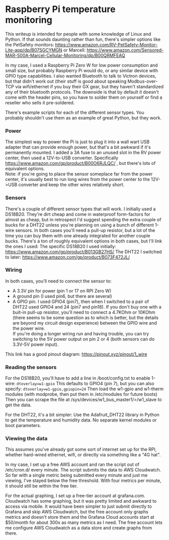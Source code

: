 # Raspberry Pi temperature monitoring

This writeup is intended for people with some knowledge of Linux and Python.  If that sounds daunting rather than fun, there's simpler options like the PetSafety monitors: https://www.amazon.com/RV-PetSafety-Monitor-Lite-app/dp/B07SGCYMGN or Marcell: https://www.amazon.com/Sensored-MAR-500A-Marcel-Cellular-Monitoring/dp/B00QRMFEAQ

In my case, I used a Raspberry Pi Zero W for low power consumption and small size, but probably Raspberry Pi would do, or any similar device with GPIO type capabilities.  I also wanted Bluetooth to talk to Victron devices, but that didn't work out (their stuff is good about speaking Modbus-over-TCP via wifi/ethernet if you buy their GX gear, but they haven't standardized any of their bluetooth protocols.  The downside is that by default it doesn't come with the header pins, so you have to solder them on yourself or find a reseller who sells it pre-soldered.  

There's example scripts for each of the different sensor types.  You probably shouldn't use them as an example of great Python, but they work.

### Power
The simplest way to power the Pi is just to plug it into a wall wart USB adapter that can provide enough power, but that's a bit awkward if it's permanently mounted.  I added a 3A fuse to an unused slot in the RV power center, then used a 12V-to-USB converter. Specifically https://www.amazon.com/gp/product/B00O6RJLQC/ , but there's lots of equivalent options.  
Note:  if you're going to place the sensor someplace far from the power center, it's usually best to run long wires from the power center to the 12V->USB converter and keep the other wires relatively short.

### Sensors
There's a couple of different sensor types that will work.  I initially used a DS18B20.  They're dirt cheap and come in waterproof form-factors for almost as cheap, but in retrospect I'd suggest spending the extra couple of bucks for a DHT22 unless you're planning on using a bunch of different 1-wire sensors.  In both cases you'll need a pull-up resistor, but a lot of the time you can buy them with one already integrated for another couple bucks.  There's a ton of roughly equivalent options in both cases, but I'll link the ones I used:
The specific DS18B20 I used initially:  https://www.amazon.com/gp/product/B013GB27HS/
The DHT22 I switched to later:  https://www.amazon.com/gp/product/B073F472JL/

### Wiring
In both cases, you'll need to connect the sensor to:
* A 3.3V pin for power (pin 1 or 17 on RPI Zero W)
* A ground pin (I used pin6, but there are several)
* A GPIO pin. I used GPIO4 (pin7), then when I switched to a pair of DHT22 used GPIO4 and 24 (pin7 and pin18).
If you don't buy one with a buit-in pull-up resistor, you'll need to connect a 4.7KOhm or 10KOhm (there seems to be some question as to which is better, but the details are beyond my circuit design experience) between the GPIO wire and the power wire.  
If you're doing a longer wiring run and having trouble, you can try switching to the 5V power output on pin 2 or 4 (both sensors can do 3.3V-5V power input).

This link has a good pinout diagram:  https://pinout.xyz/pinout/1_wire

### Reading the sensors
For the DS18B20, you'll have to add a line in /boot/config.txt to enable 1-wire:
`dtoverlay=w1-gpio`
This defaults to GPIO4 (pin 7), but you can also specify:
`dtoverlay=w1-gpio,gpiopin=24`
Then load the w1-gpio and w1-therm modules (with modprobe, then put them in /etc/modules for future boots)
Then you can scrape the file at /sys/devices/w1_bus_master1/<id>>/w1_slave to get the data.

For the DHT22, it's a bit simpler:  Use the Adafruit_DHT22 library in Python to get the temperature and humidity data.  No separate kernel modules or boot parameters.

### Viewing the data
This assumes you've already got some sort of internet set up for the RPI, whether hard-wired ethernet, wifi, or directly via something like a "4G hat".

In my case, I set up a free AWS account and ran the script out of /etc/cron.d/ every minute.  The script submits the data to AWS Cloudwatch.  So far with a single metric being submitted every minute and just me viewing, I've stayed below the free threshold.  With four metrics per minute, it should still be within the free tier. 

For the actual graphing, I set up a free-tier account at grafana.com.  Cloudwatch has some graphing, but it was pretty limited and awkward to access via mobile.  It would have been simpler to just submit directly to Grafana and skip AWS Cloudwatch, but the free account only graphs metrics and doesn't store them and the Grafana Cloud accounts start at $50/month for about 300x as many metrics as I need.  The free account lets me configure AWS Cloudwatch as a data store and create graphs from there.
